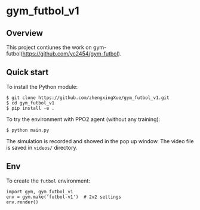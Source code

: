 # gym_futbol_v1

## Overview
This project contiunes the work on gym-futbol(https://github.com/yc2454/gym-futbol).

## Quick start

To install the Python module:
```
$ git clone https://github.com/zhengxingXue/gym_futbol_v1.git
$ cd gym_futbol_v1
$ pip install -e .
```

To try the environment with PPO2 agent (without any training):
```
$ python main.py
```
The simulation is recorded and showed in the pop up window. The video file is saved in ``videos/`` directory.

## Env

To create the ``futbol`` environment:
```
import gym, gym_futbol_v1
env = gym.make('futbol-v1')  # 2v2 settings
env.render()
```
